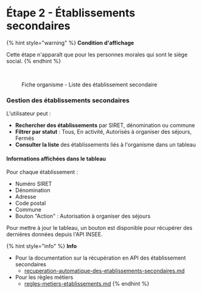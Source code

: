 # Étape 2 - Établissements secondaires

{% hint style="warning" %}
**Condition d'affichage**

Cette étape n'apparaît que pour les personnes morales qui sont le siège social.
{% endhint %}

<figure><img src="../../../../.gitbook/assets/Capture d’écran 2025-07-04 à 17.52.12.png" alt=""><figcaption><p>Fiche organisme - Liste des établissement secondaire</p></figcaption></figure>

### Gestion des établissements secondaires

L'utilisateur peut :

* **Rechercher des établissements** par SIRET, dénomination ou commune
* **Filtrer par statut** : Tous, En activité, Autorisés à organiser des séjours, Fermés
* **Consulter la liste** des établissements liés à l'organisme dans un tableau

#### Informations affichées dans le tableau

Pour chaque établissement :

* Numéro SIRET
* Dénomination
* Adresse
* Code postal
* Commune
* Bouton "Action" :  Autorisation à organiser des séjours

Pour mettre à jour le tableau, un bouton est disponible pour récupérer des dernières données depuis l'API INSEE.&#x20;

{% hint style="info" %}
**Info**

* Pour la documentation sur la récupération en API des établissement secondaires
  * [recuperation-automatique-des-etablissements-secondaires.md](recuperation-automatique-des-etablissements-secondaires.md "mention")
* Pour les règles métiers
  * [regles-metiers-etablissements.md](regles-metiers-etablissements.md "mention")
{% endhint %}
